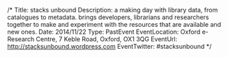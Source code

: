 /*
Title: stacks unbound
Description: a making day with library data, from catalogues to metadata. brings developers, librarians and researchers together to make and experiment with the resources that are available and new ones.
Date: 2014/11/22
Type: PastEvent
EventLocation: Oxford e-Research Centre, 7 Keble Road, Oxford, OX1 3QG
EventUrl: http://stacksunbound.wordpress.com
EventTwitter: #stacksunbound
*/